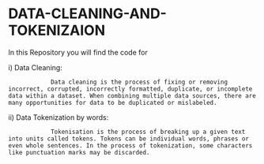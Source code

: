 # DATA-CLEANING-AND-TOKENIZAION

In this Repository you  will find the code for 

i) Data Cleaning:

                Data cleaning is the process of fixing or removing incorrect, corrupted, incorrectly formatted, duplicate, or incomplete data within a dataset. When combining multiple data sources, there are many opportunities for data to be duplicated or mislabeled.

ii) Data Tokenization by words:

                Tokenisation is the process of breaking up a given text into units called tokens. Tokens can be individual words, phrases or even whole sentences. In the process of tokenization, some characters like punctuation marks may be discarded.


